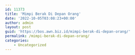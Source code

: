 ```yaml
---
id: 11373
title: 'Mimpi Berak Di Depan Orang'
date: '2022-10-05T03:08:23+00:00'
author: admin
layout: post
guid: 'https://bos.awn.biz.id/mimpi-berak-di-depan-orang/'
permalink: /mimpi-berak-di-depan-orang/
categories:
    - Uncategorized
---
```


